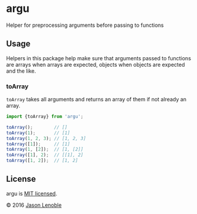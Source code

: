 # argu
Helper for preprocessing arguments before passing to functions

## Usage

Helpers in this package help make sure that arguments passed to functions are arrays when arrays are expected, objects when objects are expected and the like.

### toArray

```toArray``` takes all arguments and returns an array of them if not already an array.

```js
import {toArray} from 'argu';

toArray();        // []
toArray(1);       // [1]
toArray(1, 2, 3); // [1, 2, 3]
toArray([1]);     // [1]
toArray(1, [2]);  // [1, [2]]
toArray([1], 2);  // [[1], 2]
toArray([1, 2]);  // [1, 2]
```

## License

argu is [MIT licensed](./LICENSE).

© 2016 [Jason Lenoble](mailto:jason.lenoble@gmail.com)
